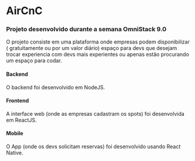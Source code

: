 # AirCnC

### Projeto desenvolvido durante a semana OmniStack 9.0

O projeto consiste em uma plataforma onde empresas podem disponibilizar ( gratuitamente ou por um valor diário) espaço para devs que desejam trocar experiencia com devs mais experientes ou apenas estão procurando um espaço para codar.

#### Backend
O backend foi desenvolvido em NodeJS.

#### Frontend

A interface web (onde as empresas cadastram os spots) foi desenvolvida em ReactJS.

#### Mobile
O App (onde os devs solicitam reservas) foi desenvolvido usando React Native.